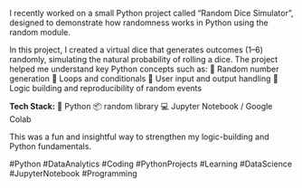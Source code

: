 I recently worked on a small Python project called “Random Dice Simulator”, designed to demonstrate how randomness works in Python using the random module.

In this project, I created a virtual dice that generates outcomes (1–6) randomly, simulating the natural probability of rolling a dice. The project helped me understand key Python concepts such as:
🔹 Random number generation
🔹 Loops and conditionals
🔹 User input and output handling
🔹 Logic building and reproducibility of random events

**Tech Stack:**
🐍 Python
📦 random library
💻 Jupyter Notebook / Google Colab

This was a fun and insightful way to strengthen my logic-building and Python fundamentals.

#Python #DataAnalytics #Coding #PythonProjects #Learning #DataScience #JupyterNotebook #Programming
